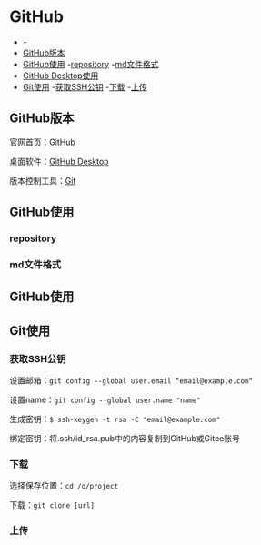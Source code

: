 # GitHub

* []()
  -[]()
* [GitHub版本](#GitHub版本)
* [GitHub使用](#GitHub使用)
  -[repository](#repository)
  -[md文件格式](#md文件格式)
* [GitHub Desktop使用](#GitHub使用)
* [Git使用](#Git使用)
  -[获取SSH公钥](#获取SSH公钥)
  -[下载](#下载)
  -[上传](#上传)

## GitHub版本

官网首页：[GitHub](https://github.com/)

桌面软件：[GitHub Desktop](https://desktop.github.com/)

版本控制工具：[Git](https://git-scm.com/)
## GitHub使用

### repository

### md文件格式

## GitHub使用

## Git使用

### 获取SSH公钥
设置邮箱：`git config --global user.email "email@example.com"`

设置name：`git config --global user.name "name"`

生成密钥：`$ ssh-keygen -t rsa -C "email@example.com"`

绑定密钥：将.ssh/id_rsa.pub中的内容复制到GitHub或Gitee账号

### 下载
选择保存位置：`cd /d/project`

下载：`git clone [url]`

### 上传
